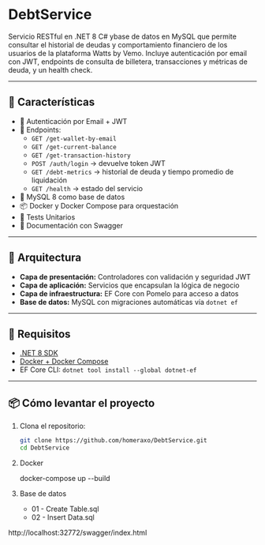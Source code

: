 # DebtService

Servicio RESTful en .NET 8 C# ybase de datos en MySQL que permite consultar el historial de deudas y comportamiento financiero de los usuarios de la plataforma Watts by Vemo. Incluye autenticación por email con JWT, endpoints de consulta de billetera, transacciones y métricas de deuda, y un health check.

---

## 🚀 Características

- 🔐 Autenticación por Email + JWT
- 💼 Endpoints:
  - `GET /get-wallet-by-email`
  - `GET /get-current-balance`
  - `GET /get-transaction-history`
  - `POST /auth/login` → devuelve token JWT
  - `GET /debt-metrics` → historial de deuda y tiempo promedio de liquidación
  - `GET /health` → estado del servicio
- 🐘 MySQL 8 como base de datos
- 📦 Docker y Docker Compose para orquestación
- 🧪 Tests Unitarios
- 📄 Documentación con Swagger

---

## 🧱 Arquitectura

- **Capa de presentación:** Controladores con validación y seguridad JWT
- **Capa de aplicación:** Servicios que encapsulan la lógica de negocio
- **Capa de infraestructura:** EF Core con Pomelo para acceso a datos
- **Base de datos:** MySQL con migraciones automáticas vía `dotnet ef`

---

## 🧪 Requisitos

- [.NET 8 SDK](https://dotnet.microsoft.com/en-us/download)
- [Docker + Docker Compose](https://www.docker.com/)
- EF Core CLI: `dotnet tool install --global dotnet-ef`

---

## 📦 Cómo levantar el proyecto

1. Clona el repositorio:
   ```bash
   git clone https://github.com/homeraxo/DebtService.git
   cd DebtService


2. Docker

   docker-compose up --build

4. Base de datos

   - 01 - Create Table.sql
   - 02 - Insert Data.sql
  
http://localhost:32772/swagger/index.html
